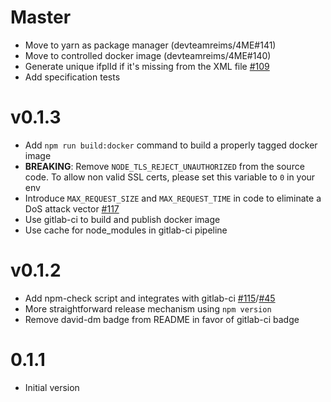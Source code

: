 # Master
  * Move to yarn as package manager (devteamreims/4ME#141)
  * Move to controlled docker image (devteamreims/4ME#140)
  * Generate unique ifplId if it's missing from the XML file [#109](devteamreims/4ME#109)
  * Add specification tests

# v0.1.3
  * Add `npm run build:docker` command to build a properly tagged docker image
  * **BREAKING**: Remove `NODE_TLS_REJECT_UNAUTHORIZED` from the source code. To allow non valid SSL certs, please set this variable to `0` in your env
  * Introduce `MAX_REQUEST_SIZE` and `MAX_REQUEST_TIME` in code to eliminate a DoS attack vector [#117](devteamreims/4ME#117)
  * Use gitlab-ci to build and publish docker image
  * Use cache for node_modules in gitlab-ci pipeline

# v0.1.2
  * Add npm-check script and integrates with gitlab-ci [#115](devteamreims/4ME#115)/[#45](devteamreims/4ME#45)
  * More straightforward release mechanism using `npm version`
  * Remove david-dm badge from README in favor of gitlab-ci badge

# 0.1.1
* Initial version
